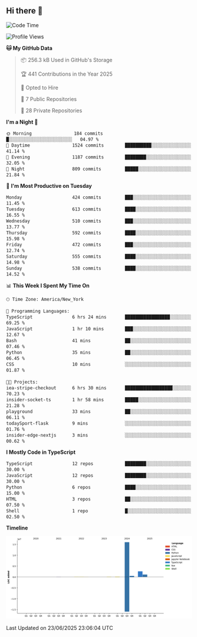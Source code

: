 ## Hi there 👋

<!--START_SECTION:waka-->
![Code Time](http://img.shields.io/badge/Code%20Time-351%20hrs%2046%20mins-blue)

![Profile Views](http://img.shields.io/badge/Profile%20Views-0-blue)

**🐱 My GitHub Data** 

> 📦 256.3 kB Used in GitHub's Storage 
 > 
> 🏆 441 Contributions in the Year 2025
 > 
> 💼 Opted to Hire
 > 
> 📜 7 Public Repositories 
 > 
> 🔑 28 Private Repositories 
 > 
**I'm a Night 🦉** 

```text
🌞 Morning                184 commits         █░░░░░░░░░░░░░░░░░░░░░░░░   04.97 % 
🌆 Daytime                1524 commits        ██████████░░░░░░░░░░░░░░░   41.14 % 
🌃 Evening                1187 commits        ████████░░░░░░░░░░░░░░░░░   32.05 % 
🌙 Night                  809 commits         █████░░░░░░░░░░░░░░░░░░░░   21.84 % 
```
📅 **I'm Most Productive on Tuesday** 

```text
Monday                   424 commits         ███░░░░░░░░░░░░░░░░░░░░░░   11.45 % 
Tuesday                  613 commits         ████░░░░░░░░░░░░░░░░░░░░░   16.55 % 
Wednesday                510 commits         ███░░░░░░░░░░░░░░░░░░░░░░   13.77 % 
Thursday                 592 commits         ████░░░░░░░░░░░░░░░░░░░░░   15.98 % 
Friday                   472 commits         ███░░░░░░░░░░░░░░░░░░░░░░   12.74 % 
Saturday                 555 commits         ████░░░░░░░░░░░░░░░░░░░░░   14.98 % 
Sunday                   538 commits         ████░░░░░░░░░░░░░░░░░░░░░   14.52 % 
```


📊 **This Week I Spent My Time On** 

```text
🕑︎ Time Zone: America/New_York

💬 Programming Languages: 
TypeScript               6 hrs 24 mins       █████████████████░░░░░░░░   69.25 % 
JavaScript               1 hr 10 mins        ███░░░░░░░░░░░░░░░░░░░░░░   12.67 % 
Bash                     41 mins             ██░░░░░░░░░░░░░░░░░░░░░░░   07.46 % 
Python                   35 mins             ██░░░░░░░░░░░░░░░░░░░░░░░   06.45 % 
CSS                      10 mins             ░░░░░░░░░░░░░░░░░░░░░░░░░   01.87 % 

🐱‍💻 Projects: 
iea-stripe-checkout      6 hrs 30 mins       ██████████████████░░░░░░░   70.23 % 
insider-socket-ts        1 hr 58 mins        █████░░░░░░░░░░░░░░░░░░░░   21.28 % 
playground               33 mins             ██░░░░░░░░░░░░░░░░░░░░░░░   06.11 % 
todaySport-flask         9 mins              ░░░░░░░░░░░░░░░░░░░░░░░░░   01.76 % 
insider-edge-nextjs      3 mins              ░░░░░░░░░░░░░░░░░░░░░░░░░   00.62 % 
```

**I Mostly Code in TypeScript** 

```text
TypeScript               12 repos            ████████░░░░░░░░░░░░░░░░░   30.00 % 
JavaScript               12 repos            ████████░░░░░░░░░░░░░░░░░   30.00 % 
Python                   6 repos             ████░░░░░░░░░░░░░░░░░░░░░   15.00 % 
HTML                     3 repos             ██░░░░░░░░░░░░░░░░░░░░░░░   07.50 % 
Shell                    1 repo              █░░░░░░░░░░░░░░░░░░░░░░░░   02.50 % 
```



**Timeline**

![Lines of Code chart](https://raw.githubusercontent.com/dikshithvishnu/dikshithvishnu/main/assets/bar_graph.png)


 Last Updated on 23/06/2025 23:06:04 UTC
<!--END_SECTION:waka-->

